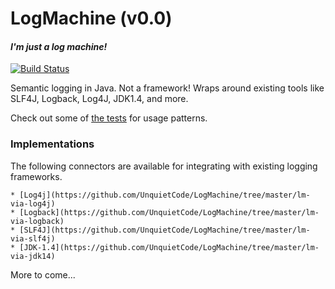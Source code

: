 # LogMachine (v0.0)
#### *I'm just a log machine!*

[![Build Status](https://travis-ci.org/UnquietCode/LogMachine.png)](https://travis-ci.org/UnquietCode/LogMachine)

Semantic logging in Java. Not a framework!
Wraps around existing tools like SLF4J, Logback, Log4J, JDK1.4, and more.

Check out some of [the tests](https://github.com/UnquietCode/LogMachine/blob/master/lm-core/src/test/java/unquietcode/tools/logmachine/TestBasicLogMachine.java#L143) for usage patterns.

### Implementations
The following connectors are available for integrating with existing logging frameworks.

	* [Log4j](https://github.com/UnquietCode/LogMachine/tree/master/lm-via-log4j)
	* [Logback](https://github.com/UnquietCode/LogMachine/tree/master/lm-via-logback)
	* [SLF4J](https://github.com/UnquietCode/LogMachine/tree/master/lm-via-slf4j)
	* [JDK-1.4](https://github.com/UnquietCode/LogMachine/tree/master/lm-via-jdk14)

More to come...
